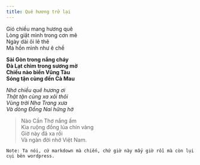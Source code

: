```yaml
---
title: Quê hương trở lại
---
```


Gió chiều mang hương quê   
Lòng giật mình trong cơn mê   
Ngày dài ôi lê thê   
Mà hồn mình như ê chề 

**Sài Gòn trong nắng cháy**   
**Đà Lạt chìm trong sương mờ**   
**Chiều nào biển Vũng Tàu**   
**Sóng tận cùng đến Cà Mau** 

*Nhớ chiều quê hương ơi*   
*Thật tận cùng xa xôi thôi*   
*Vùng trời Nha Trang xưa*   
*Và dòng Đồng Nai hững hờ* 

>   Nào Cần Thơ nắng ấm   
>   Kìa ruộng đồng lúa chín vàng   
>   Giờ này đã xa rồi   
>   Và ngàn đời nhớ Việt Nam.

~~~~~~~~~~~~~~~~~~~~~~~~~~~~~~~~~~~~~~~~~~~~~~~~~~~~~~~~~~~~~~~~~~~~~~~~~~~~~~~~
Note: Ta nói, cứ markdown mà chiến, chứ giờ này mấy giờ rồi mà còn lụi cụi bên wordpress.
~~~~~~~~~~~~~~~~~~~~~~~~~~~~~~~~~~~~~~~~~~~~~~~~~~~~~~~~~~~~~~~~~~~~~~~~~~~~~~~~
